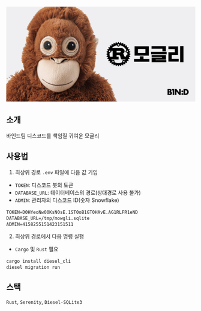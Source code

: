 ![Mowgli](https://raw.githubusercontent.com/Team-B1ND/mowgli/main/logo.png)
## 소개
바인드팀 디스코드를 책임질 귀여운 모글리
## 사용법
1. 최상위 경로 `.env` 파일에 다음 값 기입
- `TOKEN`: 디스코드 봇의 토큰
- `DATABASE_URL`: 데이터베이스의 경로(상대경로 사용 불가)
- `ADMIN`: 관리자의 디스코드 ID(숫자 Snowflake)
```dotenv
TOKEN=D0HYeoNw00KsN0sE.1ST0oB1GT0HAvE.AG1RLFR1eND
DATABASE_URL=/tmp/mowgli.sqlite
ADMIN=4158255151423151511
```
2. 최상위 경로에서 다음 명령 실행
- `Cargo` 및 `Rust` 필요
```shell
cargo install diesel_cli
diesel migration run
```
## 스택
`Rust`, `Serenity`, `Diesel-SQLite3`